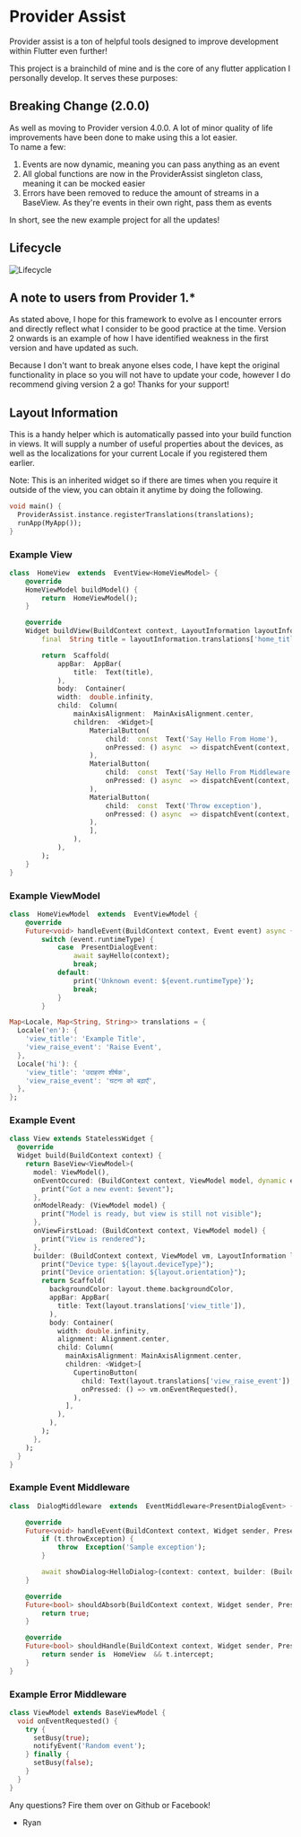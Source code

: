 
#  Provider Assist

Provider assist is a ton of helpful tools designed to improve development within Flutter even further!

This project is a brainchild of mine and is the core of any flutter application I personally develop. It serves these purposes:

## Breaking Change (2.0.0)
As well as moving to Provider version 4.0.0. A lot of minor quality of life improvements have been done to make using this a lot easier.  
To name a few:
1) Events are now dynamic, meaning you can pass anything as an event
2) All global functions are now in the ProviderAssist singleton class, meaning it can be mocked easier
3) Errors have been removed to reduce the amount of streams in a BaseView. As they're events in their own right, pass them as events

In short, see the new example project for all the updates!

## Lifecycle
![Lifecycle](https://raw.githubusercontent.com/SKLn-Rad/provider_assist/master/lifecycle.png)

##  A note to users from Provider 1.*
As stated above, I hope for this framework to evolve as I encounter errors and directly reflect what I consider to be good practice at the time.
Version 2 onwards is an example of how I have identified weakness in the first version and have updated as such.

Because I don't want to break anyone elses code, I have kept the original functionality in place so you will not have to update your code, however I do recommend giving version 2 a go!
Thanks for your support!

## Layout Information
This is a handy helper which is automatically passed into your build function in views.
It will supply a number of useful properties about the devices, as well as the localizations for your current Locale if you registered them earlier.

Note: This is an inherited widget so if there are times when you require it outside of the view, you can obtain it anytime by doing the following.
```dart
void main() {
  ProviderAssist.instance.registerTranslations(translations);
  runApp(MyApp());
}
```
### Example View
```dart
class  HomeView  extends  EventView<HomeViewModel> {
	@override
	HomeViewModel buildModel() {
		return  HomeViewModel();
	}

	@override
	Widget buildView(BuildContext context, LayoutInformation layoutInformation, HomeViewModel model) {
		final  String title = layoutInformation.translations['home_title'] ??  'Default Title';

		return  Scaffold(
			appBar:  AppBar(
				title:  Text(title),
			),
			body:  Container(
			width:  double.infinity,
			child:  Column(
				mainAxisAlignment:  MainAxisAlignment.center,
				children:  <Widget>[
					MaterialButton(
						child:  const  Text('Say Hello From Home'),
						onPressed: () async  => dispatchEvent(context, model, PresentDialogEvent(false, false)),
					),
					MaterialButton(
						child:  const  Text('Say Hello From Middleware'),
						onPressed: () async  => dispatchEvent(context, model, PresentDialogEvent(true, false)),	
					),
					MaterialButton(
						child:  const  Text('Throw exception'),
						onPressed: () async  => dispatchEvent(context, model, PresentDialogEvent(true, true)),
					),
					],
				),
			),
		);
	}
}
```
### Example ViewModel
```dart
class  HomeViewModel  extends  EventViewModel {
	@override
	Future<void> handleEvent(BuildContext context, Event event) async {
		switch (event.runtimeType) {
			case  PresentDialogEvent:
				await sayHello(context);
				break;
			default:
				print('Unknown event: ${event.runtimeType}');
				break;
			}
		}

Map<Locale, Map<String, String>> translations = {
  Locale('en'): {
    'view_title': 'Example Title',
    'view_raise_event': 'Raise Event',
  },
  Locale('hi'): {
    'view_title': 'उदाहरण शीर्षक',
    'view_raise_event': 'घटना को बढ़ाएँ',
  },
};
```
### Example Event
```dart
class View extends StatelessWidget {
  @override
  Widget build(BuildContext context) {
    return BaseView<ViewModel>(
      model: ViewModel(),
      onEventOccured: (BuildContext context, ViewModel model, dynamic event) {
        print("Got a new event: $event");
      },
      onModelReady: (ViewModel model) {
        print("Model is ready, but view is still not visible");
      },
      onViewFirstLoad: (BuildContext context, ViewModel model) {
        print("View is rendered");
      },
      builder: (BuildContext context, ViewModel vm, LayoutInformation layout) {
        print("Device type: ${layout.deviceType}");
        print("Device orientation: ${layout.orientation}");
        return Scaffold(
          backgroundColor: layout.theme.backgroundColor,
          appBar: AppBar(
            title: Text(layout.translations['view_title']),
          ),
          body: Container(
            width: double.infinity,
            alignment: Alignment.center,
            child: Column(
              mainAxisAlignment: MainAxisAlignment.center,
              children: <Widget>[
                CupertinoButton(
                  child: Text(layout.translations['view_raise_event']),
                  onPressed: () => vm.onEventRequested(),
                ),
              ],
            ),
          ),
        );
      },
    );
  }
}
```
### Example Event Middleware
```dart
class  DialogMiddleware  extends  EventMiddleware<PresentDialogEvent> {

	@override
	Future<void> handleEvent(BuildContext context, Widget sender, PresentDialogEvent t) async {
		if (t.throwException) {
			throw  Exception('Sample exception');
		}

		await showDialog<HelloDialog>(context: context, builder: (BuildContext context) =>  const  HelloDialog(sender:  'Middleware'));
	}

	@override
	Future<bool> shouldAbsorb(BuildContext context, Widget sender, PresentDialogEvent t) async {
		return true;
	}

	@override
	Future<bool> shouldHandle(BuildContext context, Widget sender, PresentDialogEvent t) async {
		return sender is  HomeView  && t.intercept;
	}
}
```
### Example Error Middleware
```dart
class ViewModel extends BaseViewModel {
  void onEventRequested() {
    try {
      setBusy(true);
      notifyEvent('Random event');
    } finally {
      setBusy(false);
    }
  }
}
```
Any questions?
Fire them over on Github or Facebook!

- Ryan